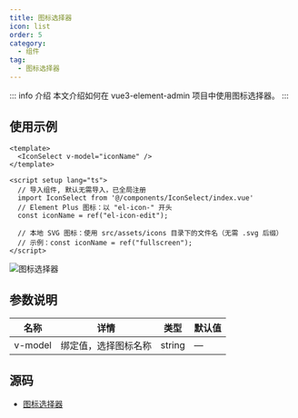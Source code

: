 ```yaml
---
title: 图标选择器
icon: list
order: 5
category:
  - 组件
tag:
  - 图标选择器
---
```



::: info 介绍
本文介绍如何在 vue3-element-admin 项目中使用图标选择器。
:::



## 使用示例

```vue
<template>
  <IconSelect v-model="iconName" />
</template>

<script setup lang="ts">
  // 导入组件, 默认无需导入，已全局注册
  import IconSelect from '@/components/IconSelect/index.vue'
  // Element Plus 图标：以 "el-icon-" 开头
  const iconName = ref("el-icon-edit");

  // 本地 SVG 图标：使用 src/assets/icons 目录下的文件名（无需 .svg 后缀）
  // 示例：const iconName = ref("fullscreen");
</script>
```

![图标选择器](https://www.youlai.tech/storage/blog/20250122161004.png)


## 参数说明

| 名称    | 详情    | 类型  | 默认值  |
| ------- | ------ | ----- | ------ |
| v-model | 绑定值，选择图标名称 | string   | — |


## 源码

- [图标选择器](https://gitee.com/youlaiorg/vue3-element-admin/blob/master/src/components/IconSelect/index.vue) 
